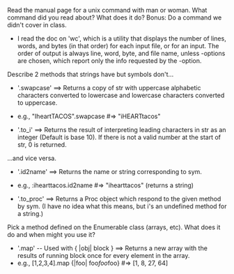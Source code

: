 Read the manual page for a unix command with man or woman. What command did you read about? What does it do? Bonus: Do a command we didn't cover in class.

 * I read the doc on 'wc', which is a utility that displays the number of lines, words, and bytes (in that order) for each input file, or for an input.  The order of output is always line, word, byte, and file name, unless -options are chosen, which report only the info requested by the -option.


 Describe 2 methods that strings have but symbols don't...
* '.swapcase' ==> Returns a copy of str with uppercase alphabetic characters converted to lowercase and lowercase characters converted to uppercase.
* e.g., "IheartTACOS".swapcase   #=> "iHEARTtacos"

* '.to_i' ==> Returns the result of interpreting leading characters in str as an integer (Default is base 10). If there is not a valid number at the start of str, 0 is returned.

 ...and vice versa. 
* '.id2name' ==> Returns the name or string corresponding to sym.
* e.g., :ihearttacos.id2name   #=> "ihearttacos" (returns a string)

* '.to_proc' ==> Returns a Proc object which respond to the given method by sym.  (I have no idea what this means, but i's an undefined method for a string.)


Pick a method defined on the Enumerable class (arrays, etc). What does it do and when might you use it?
* '.map' -- Used with { |obj| block } ==> Returns a new array with the results of running block once for every element in the array.
* e.g., [1,2,3,4].map {|foo| foo*foo*foo}  #=> [1, 8, 27, 64]
